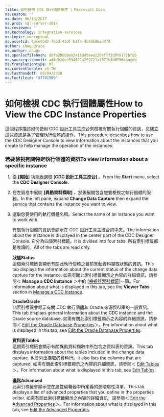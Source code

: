 ```yaml
---
title: 如何檢視 CDC 執行個體屬性 | Microsoft Docs
ms.custom: ''
ms.date: 06/13/2017
ms.prod: sql-server-2014
ms.reviewer: ''
ms.technology: integration-services
ms.topic: conceptual
ms.assetid: 4bce9b82-7bbd-41df-b3f4-4b40b8bad474
author: chugugrace
ms.author: chugu
ms.openlocfilehash: 86fa298b0e02a16ddbaea220ef7f3d9f6172bf85
ms.sourcegitcommit: ad4d92dce894592a259721a1571b1d8736abacdb
ms.translationtype: MT
ms.contentlocale: zh-TW
ms.lasthandoff: 08/04/2020
ms.locfileid: "87701509"
---
```

# <a name="how-to-view-the-cdc-instance-properties"></a><span data-ttu-id="cad04-102">如何檢視 CDC 執行個體屬性</span><span class="sxs-lookup"><span data-stu-id="cad04-102">How to View the CDC Instance Properties</span></span>
  <span data-ttu-id="cad04-103">這個程序描述如何使用 CDC 設計工具主控台來檢視有關執行個體的資訊，您建立這些資訊是為了管理執行個體的操作。</span><span class="sxs-lookup"><span data-stu-id="cad04-103">This procedure describes how to use the CDC Designer Console to view information about the instances that you create to help manage the operation of the instances.</span></span>  
  
### <a name="to-view-information-about-a-specific-instance"></a><span data-ttu-id="cad04-104">若要檢視有關特定執行個體的資訊</span><span class="sxs-lookup"><span data-stu-id="cad04-104">To view information about a specific instance</span></span>  
  
1.  <span data-ttu-id="cad04-105">從 **[開始]** 功能表選取 **[CDC 設計工具主控台]** 。</span><span class="sxs-lookup"><span data-stu-id="cad04-105">From the **Start** menu, select the **CDC Designer Console**.</span></span>  
  
2.  <span data-ttu-id="cad04-106">在左窗格中展開 **[異動資料擷取]** ，然後展開包含您要檢視之執行個體的服務。</span><span class="sxs-lookup"><span data-stu-id="cad04-106">In the left pane, expand **Change Data Capture** then expand the service that contains the instance you want to view.</span></span>  
  
3.  <span data-ttu-id="cad04-107">選取您要使用的執行個體名稱。</span><span class="sxs-lookup"><span data-stu-id="cad04-107">Select the name of an instance you want to work with.</span></span>  
  
     <span data-ttu-id="cad04-108">有關執行個體的資訊會顯示在 CDC 設計工具主控台的中央。</span><span class="sxs-lookup"><span data-stu-id="cad04-108">The information about the instance is displayed in the center part of the CDC Designer Console.</span></span> <span data-ttu-id="cad04-109">它分為四個索引標籤。</span><span class="sxs-lookup"><span data-stu-id="cad04-109">It is divided into four tabs.</span></span> <span data-ttu-id="cad04-110">所有索引標籤都是唯讀的。</span><span class="sxs-lookup"><span data-stu-id="cad04-110">All of the tabs are read only.</span></span>  
  
     <span data-ttu-id="cad04-111">**狀態**</span><span class="sxs-lookup"><span data-stu-id="cad04-111">**Status**</span></span>  
     <span data-ttu-id="cad04-112">這個索引標籤會顯示有關此執行個體之目前異動資料擷取狀態的資訊。</span><span class="sxs-lookup"><span data-stu-id="cad04-112">This tab displays the information about the current status of the change data capture for the instance.</span></span> <span data-ttu-id="cad04-113">如需有關此索引標籤顯示之內容的詳細資訊，請參閱＜ **Manage a CDC Instance** ＞中的 [[檢視器索引標籤]](manage-a-cdc-instance.md)一節。</span><span class="sxs-lookup"><span data-stu-id="cad04-113">For information about what is displayed in this tab, see the **Viewer Tabs** section in [Manage a CDC Instance](manage-a-cdc-instance.md).</span></span>  
  
     <span data-ttu-id="cad04-114">**Oracle**</span><span class="sxs-lookup"><span data-stu-id="cad04-114">**Oracle**</span></span>  
     <span data-ttu-id="cad04-115">此索引標籤會顯示有關 CDC 執行個體和 Oracle 來源資料庫的一般資訊。</span><span class="sxs-lookup"><span data-stu-id="cad04-115">This tab displays general information about the CDC instance and the Oracle source database.</span></span> <span data-ttu-id="cad04-116">如需有關此索引標籤顯示之內容的詳細資訊，請參閱＜ [Edit the Oracle Database Properties](edit-the-oracle-database-properties.md)＞。</span><span class="sxs-lookup"><span data-stu-id="cad04-116">For information about what is displayed in this tab, see [Edit the Oracle Database Properties](edit-the-oracle-database-properties.md).</span></span>  
  
     <span data-ttu-id="cad04-117">**資料表**</span><span class="sxs-lookup"><span data-stu-id="cad04-117">**Tables**</span></span>  
     <span data-ttu-id="cad04-118">這個索引標籤會顯示有關異動資料擷取中所包含之資料表的資訊。</span><span class="sxs-lookup"><span data-stu-id="cad04-118">This tab displays information about the tables included in the change data capture.</span></span> <span data-ttu-id="cad04-119">也會列出擷取的資料行。</span><span class="sxs-lookup"><span data-stu-id="cad04-119">It also lists the columns that are captured.</span></span> <span data-ttu-id="cad04-120">如需有關此索引標籤顯示之內容的詳細資訊，請參閱＜ [Edit Tables](edit-tables.md)＞。</span><span class="sxs-lookup"><span data-stu-id="cad04-120">For information about what is displayed in this tab, see [Edit Tables](edit-tables.md).</span></span>  
  
     <span data-ttu-id="cad04-121">**進階**</span><span class="sxs-lookup"><span data-stu-id="cad04-121">**Advanced**</span></span>  
     <span data-ttu-id="cad04-122">此索引標籤會顯示您在屬性編輯器中所定義的進階屬性清單。</span><span class="sxs-lookup"><span data-stu-id="cad04-122">This tab displays a list of advanced properties that you define in the properties editor.</span></span> <span data-ttu-id="cad04-123">如需有關此索引標籤顯示之內容的詳細資訊，請參閱＜ [Edit the Advanced Properties](edit-the-advanced-properties.md)＞。</span><span class="sxs-lookup"><span data-stu-id="cad04-123">For information about what is displayed in this tab, see [Edit the Advanced Properties](edit-the-advanced-properties.md).</span></span>  
  
  
